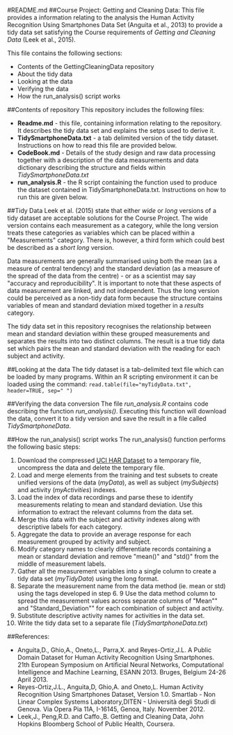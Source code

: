 #README.md
##Course Project: Getting and Cleaning Data: 
This file provides a information relating to the analysis the Human Activity Recognition Using Smartphones Data Set (Anguita et al., 2013) to provide a tidy data set satisfying the Course requirements of *Getting and Cleaning Data* (Leek et al., 2015).

This file contains the following sections:
* Contents of the GettingCleaningData repository
* About the tidy data 
* Looking at the data
* Verifying the data
* How the run_analysis() script works

##Contents of repository
This repository includes the following files:
* **Readme.md** - this file, containing information relating to the repository. It describes the tidy data set and explains the setps used to derive it.
* **TidySmartphoneData.txt** - a tab delimited version of the tidy dataset. Instructions on how to read this file are provided below.
* **CodeBook.md** - Details of the study design and raw data processing together with a description of the data measurements and data dictionary describing the structure and fields within *TidySmartphoneData.txt* 
* **run_analysis.R** - the R script containing the function used to produce the dataset contained in TidySmartphoneData.txt.  Instructions on how to run this are given below.

##Tidy Data
Leek et al. (2015) state that either *wide* or *long* versions of a tidy dataset are acceptable solutions for the Course Project.  The wide version contains each measurement as a category, while the long version treats these categories as variables which can be placed within a "Measurements" category.  There is, however, a third form which could best be described as a *short long* version.

Data measurements are generally summarised using both the mean (as a measure of central tendency) and the standard deviation (as a measure of the spread of the data from the centre) - or as a scientist may say "accuracy and reproducibility". It is important to note that these aspects of data measurement are linked, and not independent.  Thus the long version could be perceived as a non-tidy data form because the structure contains variables of mean and standard deviation mixed together in a *results* category.

The tidy data set in this repository recognises the relationship between mean and standard deviation within these grouped measurements and separates the results into two distinct columns.  The result is a true tidy data set which pairs the mean and standard deviation with the reading for each subject and activity.

##Looking at the data
The tidy dataset is a tab-delimited text file which can be loaded by many programs.  Within an R scripting environment it can be loaded using the command:
`read.table(file="myTidyData.txt", header=TRUE, sep=" ")`

##Verifying the data conversion
The file *run_analysis.R* contains code describing the function *run_analysis()*.  Executing this function will download the data, convert it to a tidy version and save the result in a file called *TidySmartphoneData*.

##How the run_analysis() script works
The run_analysis() function performs the following basic steps:
1. Download the compressed [UCI HAR Dataset](https://d396qusza40orc.cloudfront.net/getdata%2Fprojectfiles%2FUCI%20HAR%20Dataset.zip) to a temporary file, uncompress the data and delete the temporary file.
2. Load and merge elements from the training and test subsets to create unified versions of the data (*myData*), as well as subject (*mySubjects*) and activity (*myActivities*) indexes.
3. Load the index of data recordings and parse these to identify measurements relating to mean and standard deviation. Use this information to extract the relevant columns from the data set.
4. Merge this data with the subject and activity indexes along with descriptive labels for each category.
5. Aggregate the data to provide an average response for each measurement grouped by activity and subject.
6. Modify category names to clearly differentiate records containing a mean or standard deviation and remove "mean()" and "std()" from the middle of measurement labels. 
7. Gather all the measurement variables into a single column to create a tidy data set (*myTidyData*) using the long format.
8. Separate the measurement name from the data method (ie. mean or std) using the tags developed in step 6.
9  Use the data method column to spread the measurement values across separate columns of "Mean"" and "Standard_Deviation"" for each combination of subject and activity.
10. Substitute descriptive activity names for activities in the data set.
11. Write the tidy data set to a separate file (*TidySmartphoneData.txt*)


##References:
* Anguita,D., Ghio,A., Oneto,L., Parra,X. and Reyes-Ortiz,J.L. A Public Domain Dataset for Human Activity Recognition Using Smartphones. 21th European Symposium on Artificial Neural Networks, Computational Intelligence and Machine Learning, ESANN 2013. Bruges, Belgium 24-26 April 2013.
* Reyes-Ortiz,J.L., Anguita,D, Ghio,A. and Oneto,L. Human Activity Recognition Using Smartphones Dataset, Version 1.0. Smartlab - Non Linear Complex Systems Laboratory,DITEN - Università degli Studi di Genova. Via Opera Pia 11A, I-16145, Genoa, Italy. November 2012.
* Leek,J., Peng,R.D. and Caffo.,B. Getting and Cleaning Data, John Hopkins Bloomberg School of Public Health, Coursera.
